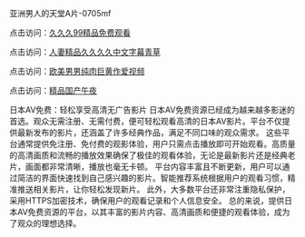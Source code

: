 亚洲男人的天堂A片-0705mf

点击访问：<a href="https://gda-c7m.pages.dev/">久久久99精品免费观看</a>

点击访问：<a href="https://tfda.pages.dev/">人妻精品久久久久中文字幕青草</a>

点击访问：<a href="https://bsdf-5f5.pages.dev/">欧美男男纯肉巨黄作爱视频</a>

点击访问：<a href="https://cfad.pages.dev/">精品国产午夜</a>

日本AV免费：轻松享受高清无广告影片
日本AV免费资源已经成为越来越多影迷的首选。观众无需注册、无需付费，便可轻松观看高清的日本AV影片。平台不仅提供最新发布的影片，还涵盖了许多经典作品，满足不同口味的观众需求。
这些平台通常提供免注册、免付费的观影体验，用户只需点击播放即可开始观看。高质量的高清画质和流畅的播放效果确保了极佳的观看体验，无论是最新影片还是经典老片，画面都非常清晰，播放也毫无卡顿。
平台内容丰富且不断更新，用户可以通过简洁的界面快速找到自己感兴趣的影片。智能推荐系统根据用户的观看习惯，精准推送相关影片，让你轻松发现新片。
此外，大多数平台还非常注重隐私保护，采用HTTPS加密技术，确保用户的观看记录和个人信息安全。
总的来说，提供日本AV免费资源的平台，以其丰富的影片内容、高清画质和便捷的观看体验，成为了观众的理想选择。

<span style="display:none;">[Canonical link](）</span>


